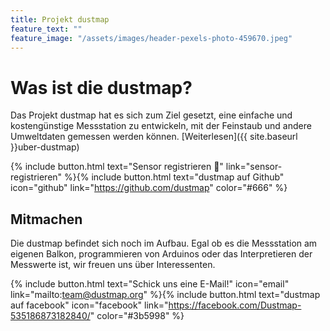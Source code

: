 ```yaml
---
title: Projekt dustmap
feature_text: ""
feature_image: "/assets/images/header-pexels-photo-459670.jpeg"
---
```


# Was ist die dustmap?

Das Projekt dustmap hat es sich zum Ziel gesetzt, eine einfache und kostengünstige Messstation zu entwickeln, mit der Feinstaub und andere Umweltdaten gemessen werden können. [Weiterlesen]({{ site.baseurl }}uber-dustmap)

{% include button.html text="Sensor registrieren :round_pushpin:" link="sensor-registrieren" %}{% include button.html text="dustmap auf Github" icon="github" link="https://github.com/dustmap" color="#666" %}

## Mitmachen

Die dustmap befindet sich noch im Aufbau. Egal ob es die Messstation am eigenen Balkon, programmieren von Arduinos oder das Interpretieren der Messwerte ist, wir freuen uns über Interessenten.

{% include button.html text="Schick uns eine E-Mail!" icon="email" link="mailto:team@dustmap.org" %}{% include button.html text="dustmap auf facebook" icon="facebook" link="https://facebook.com/Dustmap-535186873182840/" color="#3b5998" %}
